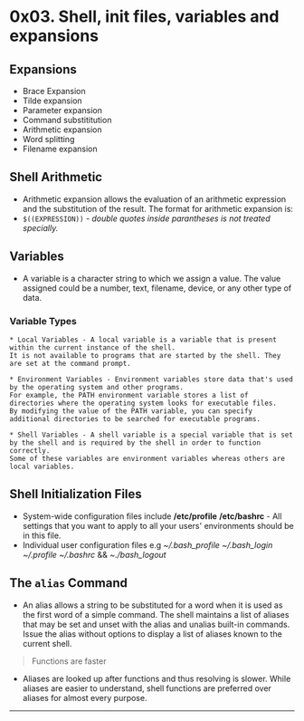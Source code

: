 # 0x03. Shell, init files, variables and expansions

## Expansions
   * Brace Expansion
   * Tilde expansion
   * Parameter expansion
   * Command substititution
   * Arithmetic expansion
   * Word splitting
   * Filename expansion

## Shell Arithmetic
   * Arithmetic expansion allows the evaluation of an arithmetic expression and the substitution of the result. The format for arithmetic expansion is:
   * `$((EXPRESSION))` _- double quotes inside parantheses is not treated specially._

## Variables
   * A variable is a character string to which we assign a value. The value assigned could be a number, text, filename, device, or any other type of data.
   
### Variable Types
    * Local Variables - A local variable is a variable that is present within the current instance of the shell.
    It is not available to programs that are started by the shell. They are set at the command prompt.

    * Environment Variables - Environment variables store data that's used by the operating system and other programs.
    For example, the PATH environment variable stores a list of directories where the operating system looks for executable files.
    By modifying the value of the PATH variable, you can specify additional directories to be searched for executable programs.

    * Shell Variables - A shell variable is a special variable that is set by the shell and is required by the shell in order to function correctly.
    Some of these variables are environment variables whereas others are local variables.

## Shell Initialization Files
   * System-wide configuration files include **/etc/profile** **/etc/bashrc** - All settings that you want
   to apply to all your users' environments should be in this file.
   * Individual user configuration files e.g _~/.bash_profile_  _~/.bash_login_  _~/.profile_  _~/.bashrc_
   &&  _~./bash_logout_

## The `alias` Command
   * An alias allows a string to be substituted for a word when it is used as the first word of a simple command.
   The shell maintains a list of aliases that may be set and unset with the alias and unalias built-in commands.
   Issue the alias without options to display a list of aliases known to the current shell.
>Functions are faster
   * Aliases are looked up after functions and thus resolving is slower.
   While aliases are easier to understand, shell functions are preferred over aliases for almost every purpose.
___
